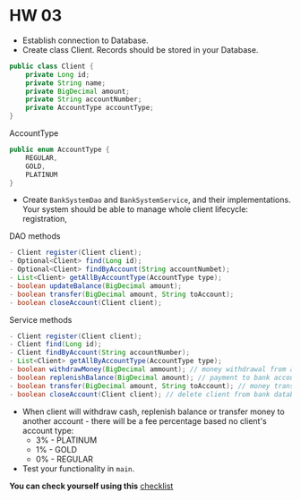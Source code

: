 # HW 03
- Establish connection to Database.
- Create class Client. Records should be stored in your Database.

```java
public class Client { 
    private Long id;
    private String name;
    private BigDecimal amount;
    private String accountNumber;
    private AccountType accountType;
}
```
AccountType
```java
public enum AccountType {
    REGULAR, 
    GOLD, 
    PLATINUM
}
```
- Create `BankSystemDao` and `BankSystemService`, and their implementations. Your system should be able to manage whole client lifecycle: registration, 

DAO methods
```java
- Client register(Client client);
- Optional<Client> find(Long id);
- Optional<Client> findByAccount(String accountNumbet);
- List<Client> getAllByAccountType(AccountType type);
- boolean updateBalance(BigDecimal amount);
- boolean transfer(BigDecimal amount, String toAccount);
- boolean closeAccount(Client client);
```
Service methods
```java
- Client register(Client client);
- Client find(Long id);
- Client findByAccount(String accountNumber);
- List<Client> getAllByAccountType(AccountType type);
- boolean withdrawMoney(BigDecimal ammount); // money withdrawal from account
- boolean replenishBalance(BigDecimal amount); // payment to bank account
- boolean transfer(BigDecimal amount, String toAccount); // money transfer between accounts
- boolean closeAccount(Client client); // delete client from bank database
```
- When client will withdraw cash, replenish balance or transfer money to another account - there will be a fee percentage based no client's account type:
    - 3% - PLATINUM
    - 1% - GOLD
    - 0% - REGULAR
- Test your functionality in `main`.

__You can check yourself using this__ [checklist](https://mate-academy.github.io/jv-program-common-mistakes/java-JDBC/dao-vs-service/dao-vs-service_checklist.html)
